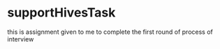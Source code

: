 # supportHivesTask
 this is assignment given to me to complete the first round of process of interview
